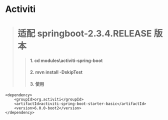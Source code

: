 Activiti
========
> # 适配 springboot-2.3.4.RELEASE 版本
>> #### 1. cd modules\activiti-spring-boot
>> #### 2. mvn install -DskipTest
>> #### 3. 使用 
    <dependency>
        <groupId>org.activiti</groupId>  
        <artifactId>activiti-spring-boot-starter-basic</artifactId>          
        <version>6.0.0-boot2</version>  
    </dependency> 

